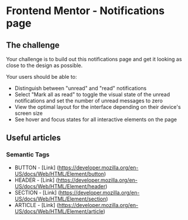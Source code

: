 # Frontend Mentor - Notifications page

## The challenge

Your challenge is to build out this notifications page and get it looking as close to the design as possible.

Your users should be able to: 

- Distinguish between "unread" and "read" notifications
- Select "Mark all as read" to toggle the visual state of the unread notifications and set the number of unread messages to zero
- View the optimal layout for the interface depending on their device's screen size
- See hover and focus states for all interactive elements on the page


## Useful articles

### Semantic Tags
- BUTTON - [Link] (https://developer.mozilla.org/en-US/docs/Web/HTML/Element/button)
- HEADER - [Link] (https://developer.mozilla.org/en-US/docs/Web/HTML/Element/header)
- SECTION - [Link] (https://developer.mozilla.org/en-US/docs/Web/HTML/Element/section)
- ARTICLE - [Link] (https://developer.mozilla.org/en-US/docs/Web/HTML/Element/article)